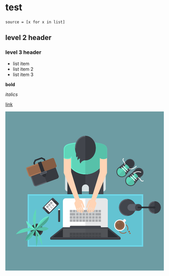 # test

`
source = [x for x in list]
`

## level 2 header

### level 3 header 
- list item
- list item 2
- list item 3

**bold**

*italics*

[link](https://careernetwork.2u.com/articles/2021/07/18/career-pathways-fintech/)

![](Man_at_desk.png)

